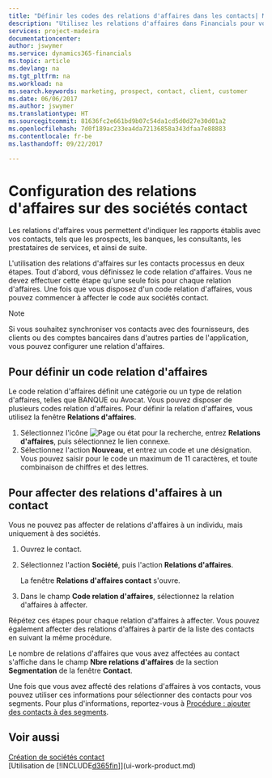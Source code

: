 ```yaml
---
title: "Définir les codes des relations d'affaires dans les contacts| Microsoft Docs"
description: "Utilisez les relations d'affaires dans Financials pour vous aider avec le marketing et désigner les rapports établis avec vos prospects, clients, notamment les banques ou les prestataires de services."
services: project-madeira
documentationcenter: 
author: jswymer
ms.service: dynamics365-financials
ms.topic: article
ms.devlang: na
ms.tgt_pltfrm: na
ms.workload: na
ms.search.keywords: marketing, prospect, contact, client, customer
ms.date: 06/06/2017
ms.author: jswymer
ms.translationtype: HT
ms.sourcegitcommit: 81636fc2e661bd9b07c54da1cd5d0d27e30d01a2
ms.openlocfilehash: 7d0f189ac233ea4da72136858a343dfaa7e88883
ms.contentlocale: fr-be
ms.lasthandoff: 09/22/2017

---
```

# <a name="setting-up-business-relations-on-contact-companies"></a>Configuration des relations d'affaires sur des sociétés contact
Les relations d'affaires vous permettent d'indiquer les rapports établis avec vos contacts, tels que les prospects, les banques, les consultants, les prestataires de services, et ainsi de suite.

L'utilisation des relations d'affaires sur les contacts processus en deux étapes. Tout d'abord, vous définissez le code relation d'affaires. Vous ne devez effectuer cette étape qu'une seule fois pour chaque relation d'affaires. Une fois que vous disposez d'un code relation d'affaires, vous pouvez commencer à affecter le code aux sociétés contact.

> [!NOTE]  
>   Si vous souhaitez synchroniser vos contacts avec des fournisseurs, des clients ou des comptes bancaires dans d'autres parties de l'application, vous pouvez configurer une relation d'affaires.

## <a name="to-define-a-business-relation-code"></a>Pour définir un code relation d'affaires
Le code relation d'affaires définit une catégorie ou un type de relation d'affaires, telles que BANQUE ou Avocat. Vous pouvez disposer de plusieurs codes relation d'affaires. Pour définir la relation d'affaires, vous utilisez la fenêtre **Relations d'affaires**.

1. Sélectionnez l'icône ![Page ou état pour la recherche](media/ui-search/search_small.png "Page ou état pour la recherche"), entrez **Relations d'affaires**, puis sélectionnez le lien connexe.
2. Sélectionnez l'action **Nouveau**, et entrez un code et une désignation. Vous pouvez saisir pour le code un maximum de 11 caractères, et toute combinaison de chiffres et des lettres.

## <a name="AssignBusRelContact"></a> Pour affecter des relations d'affaires à un contact
Vous ne pouvez pas affecter de relations d'affaires à un individu, mais uniquement à des sociétés.

1. Ouvrez le contact.
2. Sélectionnez l'action **Société**, puis l'action **Relations d'affaires**.

    La fenêtre **Relations d'affaires contact** s'ouvre.
3. Dans le champ **Code relation d'affaires**, sélectionnez la relation d'affaires à affecter.

Répétez ces étapes pour chaque relation d'affaires à affecter. Vous pouvez également affecter des relations d'affaires à partir de la liste des contacts en suivant la même procédure.

Le nombre de relations d'affaires que vous avez affectées au contact s'affiche dans le champ **Nbre relations d'affaires** de la section **Segmentation** de la fenêtre **Contact**.

Une fois que vous avez affecté des relations d'affaires à vos contacts, vous pouvez utiliser ces informations pour sélectionner des contacts pour vos segments. Pour plus d'informations, reportez-vous à [Procédure : ajouter des contacts à des segments](marketing-add-contact-segment.md).

## <a name="see-also"></a>Voir aussi
[Création de sociétés contact](marketing-create-contact-companies.md)  
[Utilisation de [!INCLUDE[d365fin](includes/d365fin_md.md)]](ui-work-product.md)

